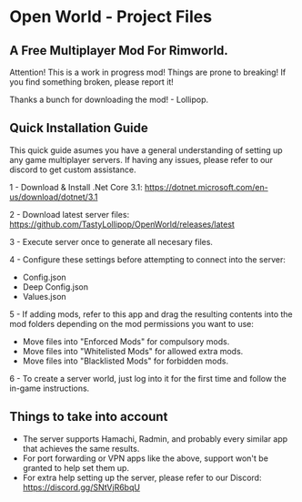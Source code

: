 # Open World - Project Files
## A Free Multiplayer Mod For Rimworld.

Attention! This is a work in progress mod! Things are prone to breaking! If you find something broken, please report it!

Thanks a bunch for downloading the mod! - Lollipop.

## Quick Installation Guide
This quick guide asumes you have a general understanding of setting up any game multiplayer servers. If having any issues, please refer to our discord to get custom assistance.

1 - Download & Install .Net Core 3.1: https://dotnet.microsoft.com/en-us/download/dotnet/3.1

2 - Download latest server files: https://github.com/TastyLollipop/OpenWorld/releases/latest

3 - Execute server once to generate all necesary files.

4 - Configure these settings before attempting to connect into the server:
- Config.json
- Deep Config.json
- Values.json

5 - If adding mods, refer to this app and drag the resulting contents into the mod folders depending on the mod permissions you want to use:
- Move files into "Enforced Mods" for compulsory mods.
- Move files into "Whitelisted Mods" for allowed extra mods.
- Move files into "Blacklisted Mods" for forbidden mods.

6 - To create a server world, just log into it for the first time and follow the in-game instructions.

## Things to take into account
- The server supports Hamachi, Radmin, and probably every similar app that achieves the same results.
- For port forwarding or VPN apps like the above, support won't be granted to help set them up.
- For extra help setting up the server, please refer to our Discord: https://discord.gg/SNtVjR6bqU
